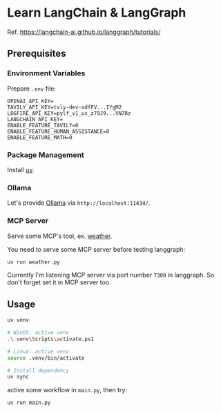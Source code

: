 # Learn LangChain & LangGraph

Ref. https://langchain-ai.github.io/langgraph/tutorials/



## Prerequisites

### Environment Variables

Prepare `.env` file:

```text
OPENAI_API_KEY=
TAVILY_API_KEY=tvly-dev-xdfFV...IYgM2
LOGFIRE_API_KEY=pylf_v1_us_z79J9...VN7Rz
LANGCHAIN_API_KEY=
ENABLE_FEATURE_TAVILY=0
ENABLE_FEATURE_HUMAN_ASSISTANCE=0
ENABLE_FEATURE_MATH=0
```

### Package Management

Install [uv](https://docs.astral.sh/uv/getting-started/installation/).

### Ollama

Let's provide [Ollama](https://ollama.com/) via `http://localhost:11434/`.

### MCP Server

Serve some MCP's tool, ex. [weather](https://modelcontextprotocol.io/quickstart/server).

You need to serve some MCP server before testing langgraph:

```sh
uv run weather.py
```

Currently I'm listening MCP server via port number `7300` in langgraph. So don't forget set it in MCP server too.

## Usage

```sh
uv venv

# WinOS: active venv
.\.venv\Scripts\activate.ps1

# Linux: active venv
source .venv/bin/activate

# Install dependency
uv sync
```

active some workflow in `main.py`, then try:

```sh
uv run main.py
```
